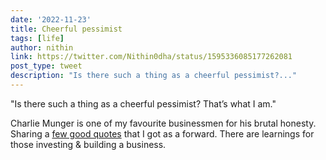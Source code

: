 ```yaml
---
date: '2022-11-23'
title: Cheerful pessimist
tags: [life]
author: nithin
link: https://twitter.com/Nithin0dha/status/1595336085177262081
post_type: tweet
description: "Is there such a thing as a cheerful pessimist?..."
---
```


"Is there such a thing as a cheerful pessimist? That’s what I am."

Charlie Munger is one of my favourite businessmen for his brutal honesty. Sharing a [few good quotes](https://tradingqna.com/t/charlie-mungers-100-quotes/139556) that I got as a forward. There are learnings for those investing & building a business.

